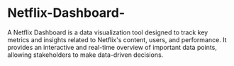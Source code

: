 # Netflix-Dashboard-
A Netflix Dashboard is a data visualization tool designed to track key metrics and insights related to Netflix's content, users, and performance. It provides an interactive and real-time overview of important data points, allowing stakeholders to make data-driven decisions. 

